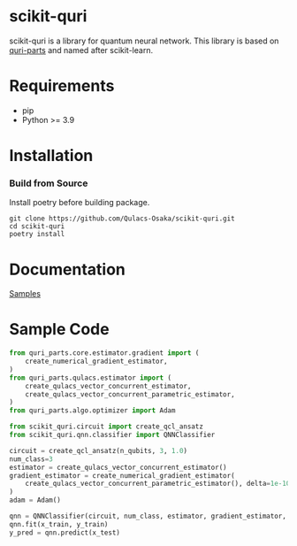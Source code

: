 # scikit-quri
scikit-quri is a library for quantum neural network. This library is based on [quri-parts](https://quri-parts.qunasys.com/) and named after scikit-learn.

# Requirements
- pip
- Python >= 3.9

# Installation
### Build from Source
Install poetry before building package.
```
git clone https://github.com/Qulacs-Osaka/scikit-quri.git
cd scikit-quri
poetry install
```
# Documentation
[Samples](https://github.com/Qulacs-Osaka/scikit-quri/tree/main/samples)

# Sample Code
```python
from quri_parts.core.estimator.gradient import (
    create_numerical_gradient_estimator,
)
from quri_parts.qulacs.estimator import (
    create_qulacs_vector_concurrent_estimator,
    create_qulacs_vector_concurrent_parametric_estimator,
)
from quri_parts.algo.optimizer import Adam

from scikit_quri.circuit import create_qcl_ansatz
from scikit_quri.qnn.classifier import QNNClassifier

circuit = create_qcl_ansatz(n_qubits, 3, 1.0)
num_class=3
estimator = create_qulacs_vector_concurrent_estimator()
gradient_estimator = create_numerical_gradient_estimator(
    create_qulacs_vector_concurrent_parametric_estimator(), delta=1e-10
)
adam = Adam()

qnn = QNNClassifier(circuit, num_class, estimator, gradient_estimator, adam)
qnn.fit(x_train, y_train)
y_pred = qnn.predict(x_test)
```
